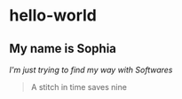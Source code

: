 # hello-world
## My name is Sophia
*I'm just trying to find my way with Softwares*
>A stitch in time saves nine
